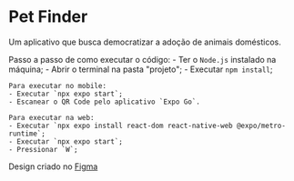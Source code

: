 # Pet Finder
Um aplicativo que busca democratizar a adoção de animais domésticos.

Passo a passo de como executar o código:
    - Ter o `Node.js` instalado na máquina;
    - Abrir o terminal na pasta "projeto";
    - Executar `npm install`;

    Para executar no mobile:
    - Executar `npx expo start`;
    - Escanear o QR Code pelo aplicativo `Expo Go`.

    Para executar na web:
    - Executar `npx expo install react-dom react-native-web @expo/metro-runtime`;
    - Executar `npx expo start`;
    - Pressionar `W`;

Design criado no [Figma](https://www.figma.com/file/WyXEWZHWTZc6BmzmMkv105/Untitled?type=design&node-id=0%3A1&mode=design&t=trw0GK8GCt1HpYng-1)